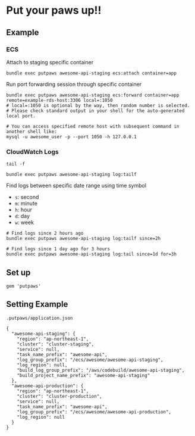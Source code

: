 # Put your paws up!!

## Example

### ECS

Attach to staging specific container

```
bundle exec putpaws awesome-api-staging ecs:attach container=app
```

Run port forwarding session through specific container

```
bundle exec putpaws awesome-api-staging ecs:forward container=app remote=example-rds-host:3306 local=:1050
# local=:1050 is optional by the way, then random number is selected.
# Please check standard output in your shell for the auto-generated local port.

# You can access specified remote host with subsequent command in another shell like:
mysql -u awesome_user -p --port 1050 -h 127.0.0.1
```

### CloudWatch Logs

`tail -f`

```
bundle exec putpaws awesome-api-staging log:tailf
```

Find logs between specific date range using time symbol

- `s`: second
- `m`: minute
- `h`: hour
- `d`: day
- `w`: week

```
# Find logs since 2 hours ago
bundle exec putpaws awesome-api-staging log:tailf since=2h

# Find logs since 1 day ago for 3 hours
bundle exec putpaws awesome-api-staging log:tail since=1d for=3h
```

## Set up

```
gem 'putpaws'
```

## Setting Example

`.putpaws/application.json`

```
{
  "awesome-api-staging": {
    "region": "ap-northeast-1",
    "cluster": "cluster-staging",
    "service": null,
    "task_name_prefix": "awesome-api",
    "log_group_prefix": "/ecs/awesome/awesome-api-staging",
    "log_region": null,
    "build_log_group_prefix": "/aws/codebuild/awesome-api-staging",
    "build_project_name_prefix": "awesome-api-staging"
  },
  "awesome-api-production": {
    "region": "ap-northeast-1",
    "cluster": "cluster-production",
    "service": null,
    "task_name_prefix": "awesome-api",
    "log_group_prefix": "/ecs/awesome/awesome-api-production",
    "log_region": null
  }
}
```
